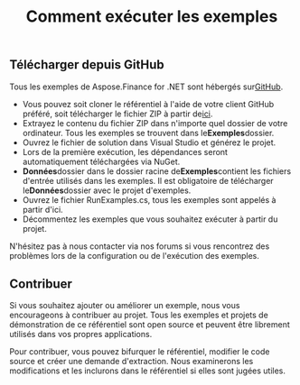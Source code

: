 ﻿---
title: Comment exécuter les exemples
type: docs
weight: 70
url: /fr/net/how-to-run-the-examples/
description: Téléchargez et exécutez les exemples C# Finance Library API de GitHub
---
## **Télécharger depuis GitHub**
Tous les exemples de Aspose.Finance for .NET sont hébergés sur[GitHub](https://github.com/aspose-finance/Aspose.Finance-for-.NET).

- Vous pouvez soit cloner le référentiel à l'aide de votre client GitHub préféré, soit télécharger le fichier ZIP à partir de[ici](https://github.com/aspose-finance/Aspose.Finance-for-.NET/archive/master.zip).
- Extrayez le contenu du fichier ZIP dans n'importe quel dossier de votre ordinateur. Tous les exemples se trouvent dans le**Exemples**dossier.
- Ouvrez le fichier de solution dans Visual Studio et générez le projet.
- Lors de la première exécution, les dépendances seront automatiquement téléchargées via NuGet.
- **Données**dossier dans le dossier racine de**Exemples**contient les fichiers d'entrée utilisés dans les exemples. Il est obligatoire de télécharger le**Données**dossier avec le projet d'exemples.
- Ouvrez le fichier RunExamples.cs, tous les exemples sont appelés à partir d'ici.
- Décommentez les exemples que vous souhaitez exécuter à partir du projet.

N'hésitez pas à nous contacter via nos forums si vous rencontrez des problèmes lors de la configuration ou de l'exécution des exemples.
## **Contribuer**
Si vous souhaitez ajouter ou améliorer un exemple, nous vous encourageons à contribuer au projet. Tous les exemples et projets de démonstration de ce référentiel sont open source et peuvent être librement utilisés dans vos propres applications.

Pour contribuer, vous pouvez bifurquer le référentiel, modifier le code source et créer une demande d'extraction. Nous examinerons les modifications et les inclurons dans le référentiel si elles sont jugées utiles.
